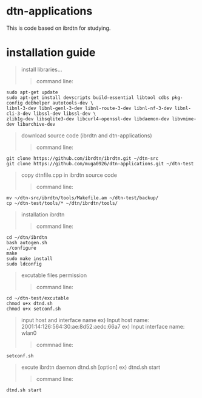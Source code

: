 # dtn-applications

This is code based on ibrdtn for studying.


# installation guide

> install libraries...
>   > command line:

    sudo apt-get update
    sudo apt-get install devscripts build-essential libtool cdbs pkg-config debhelper autotools-dev \
    libnl-3-dev libnl-genl-3-dev libnl-route-3-dev libnl-nf-3-dev libnl-cli-3-dev libssl-dev libssl-dev \
    zlib1g-dev libsqlite3-dev libcurl4-openssl-dev libdaemon-dev libvmime-dev libarchive-dev

> download source code (ibrdtn and dtn-applications)
>   > command line:

    git clone https://github.com/ibrdtn/ibrdtn.git ~/dtn-src
    git clone https://github.com/muga0926/dtn-applications.git ~/dtn-test

> copy dtnfile.cpp in ibrdtn source code
>   > command line:

    mv ~/dtn-src/ibrdtn/tools/Makefile.am ~/dtn-test/backup/
    cp ~/dtn-test/tools/* ~/dtn/ibrdtn/tools/
 
> installation ibrdtn
>   > command line:

    cd ~/dtn/ibrdtn
    bash autogen.sh
    ./configure
    make
    sudo make install
    sudo ldconfig

> excutable files permission
>   > command line:

    cd ~/dtn-test/excutable
    chmod u+x dtnd.sh
    chmod u+x setconf.sh

> input host and interface name
> ex) Input host name: 2001:14:126:564:30:ae:8d52:aedc:66a7
> ex) Input interface name: wlan0
>   > commnad line:

    setconf.sh

> excute ibrdtn daemon
> dtnd.sh [option]
> ex) dtnd.sh start
>   > command line:

    dtnd.sh start

